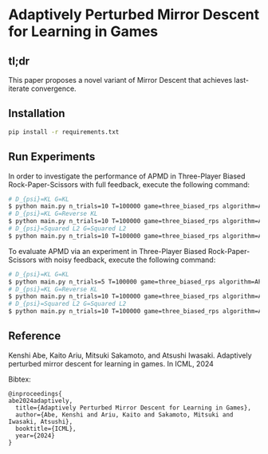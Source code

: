 # Adaptively Perturbed Mirror Descent for Learning in Games
## tl;dr
This paper proposes a novel variant of Mirror Descent that achieves last-iterate convergence.

## Installation
```bash
pip install -r requirements.txt
```

## Run Experiments
In order to investigate the performance of APMD in Three-Player Biased Rock-Paper-Scissors with full feedback, execute the following command:
```bash
# D_{psi}=KL G=KL
$ python main.py n_trials=10 T=100000 game=three_biased_rps algorithm=APMD algorithm.learning_rate=0.1 algorithm.mutation_rate=0.1 algorithm.random_init=True algorithm.regularizer=entropy algorithm.perturbation_divergence=kl feedback=full algorithm.update_slingshot_freq=100
# D_{psi}=KL G=Reverse KL
$ python main.py n_trials=10 T=100000 game=three_biased_rps algorithm=APMD  algorithm.learning_rate=0.1 algorithm.mutation_rate=0.1 algorithm.random_init=True algorithm.regularizer=entropy algorithm.perturbation_divergence=reverse_kl feedback=full algorithm.update_slingshot_freq=100
# D_{psi}=Squared L2 G=Squared L2
$ python main.py n_trials=10 T=100000 game=three_biased_rps algorithm=APMD  algorithm.learning_rate=0.1 algorithm.mutation_rate=1.0 algorithm.random_init=True algorithm.regularizer=l2 algorithm.perturbation_divergence=l2 feedback=full algorithm.update_slingshot_freq=20
```

To evaluate APMD via an experiment in Three-Player Biased Rock-Paper-Scissors with noisy feedback, execute the following command:
```bash
# D_{psi}=KL G=KL
$ python main.py n_trials=5 T=100000 game=three_biased_rps algorithm=APMD algorithm.learning_rate=0.01 algorithm.mutation_rate=0.1 algorithm.random_init=True algorithm.regularizer=entropy algorithm.perturbation_divergence=kl feedback=noisy algorithm.update_slingshot_freq=1000
# D_{psi}=KL G=Reverse KL
$ python main.py n_trials=10 T=100000 game=three_biased_rps algorithm=APMD algorithm.learning_rate=0.01 algorithm.mutation_rate=0.1 algorithm.random_init=True algorithm.regularizer=entropy algorithm.perturbation_divergence=reverse_kl feedback=noisy algorithm.update_slingshot_freq=1000
# D_{psi}=Squared L2 G=Squared L2
$ python main.py n_trials=10 T=100000 game=three_biased_rps algorithm=APMD algorithm.learning_rate=0.01 algorithm.mutation_rate=1.0 algorithm.random_init=True algorithm.regularizer=l2 algorithm.perturbation_divergence=l2 feedback=noisy algorithm.update_slingshot_freq=200
```

## Reference
Kenshi Abe, Kaito Ariu, Mitsuki Sakamoto, and Atsushi Iwasaki. Adaptively perturbed mirror descent for learning in games. In ICML, 2024


Bibtex:
```
@inproceedings{
abe2024adaptively,
  title={Adaptively Perturbed Mirror Descent for Learning in Games},
  author={Abe, Kenshi and Ariu, Kaito and Sakamoto, Mitsuki and Iwasaki, Atsushi},
  booktitle={ICML},
  year={2024}
}
```